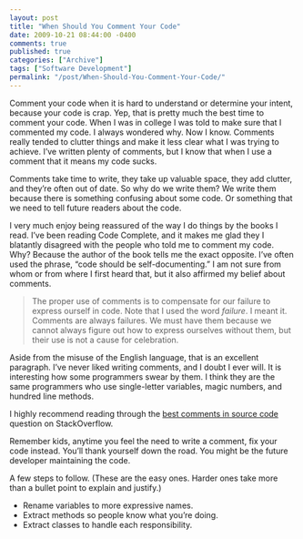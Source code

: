```yaml
---
layout: post
title: "When Should You Comment Your Code"
date: 2009-10-21 08:44:00 -0400
comments: true
published: true
categories: ["Archive"]
tags: ["Software Development"]
permalink: "/post/When-Should-You-Comment-Your-Code/"
---
```


<p>Comment your code when it is hard to understand or determine your intent, because your code is crap. Yep, that is pretty much the best time to comment your code. When I was in college I was told to make sure that I commented my code. I always wondered why. Now I know. Comments really tended to clutter things and make it less clear what I was trying to achieve. I’ve written plenty of comments, but I know that when I use a comment that it means my code sucks.</p>
<p>Comments take time to write, they take up valuable space, they add clutter, and they’re often out of date. So why do we write them? We write them because there is something confusing about some code. Or something that we need to tell future readers about the code.</p>
<p>I very much enjoy being reassured of the way I do things by the books I read. I’ve been reading Code Complete, and it makes me glad they I blatantly disagreed with the people who told me to comment my code. Why? Because the author of the book tells me the exact opposite. I’ve often used the phrase, “code should be self-documenting.” I am not sure from whom or from where I first heard that, but it also affirmed my belief about comments.</p>
<blockquote>
<p>The proper use of comments is to compensate for our failure to express ourself in code. Note that I used the word <em>failure</em>. I meant it. Comments are always failures. We must have them because we cannot always figure out how to express ourselves without them, but their use is not a cause for celebration.</p>
</blockquote>
<p>Aside from the misuse of the English language, that is an excellent paragraph. I’ve never liked writing comments, and I doubt I ever will. It is interesting how some programmers swear by them. I think they are the same programmers who use single-letter variables, magic numbers, and hundred line methods.</p>
<p>I highly recommend reading through the <a href="http://stackoverflow.com/questions/184618/what-is-the-best-comment-in-source-code-you-have-ever-encountered-closed" target="_blank">best comments in source code</a> question on StackOverflow.</p>
<p>Remember kids, anytime you feel the need to write a comment, fix your code instead. You’ll thank yourself down the road. You might be the future developer maintaining the code.</p>
<p>A few steps to follow. (These are the easy ones. Harder ones take more than a bullet point to explain and justify.)</p>
<ul>
<li>Rename variables to more expressive names. </li>
<li>Extract methods so people know what you’re doing. </li>
<li>Extract classes to handle each responsibility. </li>
</ul>
